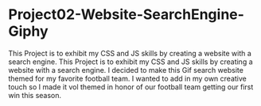 # Project02-Website-SearchEngine-Giphy
This Project is to exhibit my CSS and JS skills by creating a website with a search engine.
This Project is to exhibit my CSS and JS skills by creating a website with a search engine. I decided to make this Gif search website themed for my favorite football team. I wanted to add in my own creative touch so I made it vol themed in honor of our football team getting our first win this season.
